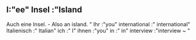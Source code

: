 I:"ee"
Insel :"Island
-
Auch eine Insel. - Also an island.
"
Ihr :"you"
international :" international"
Italienisch :" Italian"
ich :" I"
ihnen :"you"
in :" in"
interview :"interview ~
"
